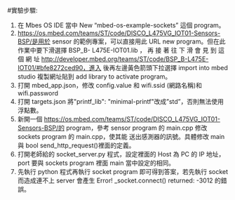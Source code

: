 #實驗步驟:
1. 在 Mbes OS IDE 當中 New “mbed-os-example-sockets” 這個 program。
2. https://os.mbed.com/teams/ST/code/DISCO_L475VG_IOT01-Sensors-BSP/是用於
sensor 的範例專案，可以直接用此 URL new program。但在此作業中要下滑選擇 BSP_B-
L475E-IOT01.lib ， 再 接 著 往 下 滑 會 見 到 這 個 網 址
http://developer.mbed.org/teams/ST/code/BSP_B-L475E-IOT01/#bfe8272ced90，進入
後再左邊黃色箭頭下拉選擇 import into mbed studio 複製網址貼到 add library to activate
program。
3. 打開 mbed_app.json，修改 config.value 和 wifi.ssid (網路名稱)和 wifi.password
4. 打開 targets.json 將"printf_lib": "minimal-printf"改成”std”，否則無法使用浮點數。
5. 新開一個 https://os.mbed.com/teams/ST/code/DISCO_L475VG_IOT01-Sensors-BSP/的
program，參考 sensor program 的 main.cpp 修改 sockets program 的 main.cpp，使其能
送出感測器的訊號。具體修改 main 與 bool send_http_request()裡面的定義。
6. 打開老師給的 socket_server.py 程式，設定裡面的 Host 為 PC 的 IP 地址，port 要與
sockets program 裡面 main 當中設定的相同。
7. 先執行 python 程式再執行 socket program 即可得到答案，若先執行 socket 而造成連不上
server 會產生 Error! _socket.connect() returned: -3012 的錯誤。
